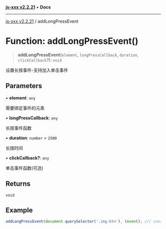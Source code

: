 [**js-xxx v2.2.21**](../README.md) • **Docs**

***

[js-xxx v2.2.21](../README.md) / addLongPressEvent

# Function: addLongPressEvent()

> **addLongPressEvent**(`element`, `longPressCallback`, `duration`, `clickCallback`?): `void`

设置长按事件-支持加入单击事件

## Parameters

• **element**: `any`

需要绑定事件的元素

• **longPressCallback**: `any`

长按事件函数

• **duration**: `number` = `2500`

长按时间

• **clickCallback?**: `any`

单击事件函数(可选)

## Returns

`void`

## Example

```ts
addLongPressEvent(document.querySelector('.img-btn'), (event); /// console.log('addLongPressEvent'), 3000); /// 长按会触发事件
```
